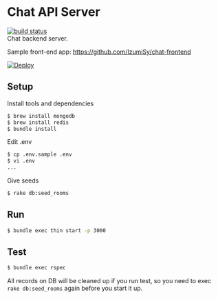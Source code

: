 # Chat API Server
[![build status](https://circleci.com/gh/IzumiSy/chat-api-server.svg?style=shield&circle-token=a8ab869724415d9d09f918fa716bf41a8ea45188)](https://circleci.com/gh/IzumiSy/chat-api-server)  
Chat backend server.

Sample front-end app: https://github.com/IzumiSy/chat-frontend

[![Deploy](https://www.herokucdn.com/deploy/button.svg)](https://heroku.com/deploy)

## Setup
Install tools and dependencies
```bash
$ brew install mongodb
$ brew install redis
$ bundle install
```

Edit .env
```bash
$ cp .env.sample .env
$ vi .env
...
```

Give seeds
```bash
$ rake db:seed_rooms
```

## Run
```bash
$ bundle exec thin start -p 3000
```

## Test
```bash
$ bundle exec rspec
```
All records on DB will be cleaned up if you run test, so you need to exec `rake db:seed_rooms` again before you start it up.
